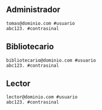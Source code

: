 ## Administrador
```
tomas@dominio.com #usuario
abc123. #contrasinal
```

## Bibliotecario
```
bibliotecario@dominio.com #usuario
abc123. #contrasinal
```

## Lector
```
lector@dominio.com #usuario
abc123. #contrasinal
```


